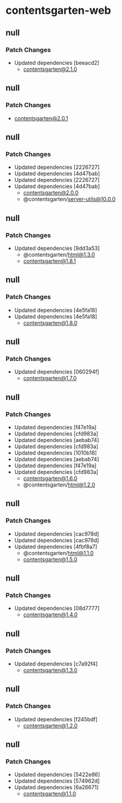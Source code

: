 # contentsgarten-web

## null

### Patch Changes

- Updated dependencies [beeacd2]
  - contentsgarten@2.1.0

## null

### Patch Changes

- contentsgarten@2.0.1

## null

### Patch Changes

- Updated dependencies [2226727]
- Updated dependencies [4d47bab]
- Updated dependencies [2226727]
- Updated dependencies [4d47bab]
  - contentsgarten@2.0.0
  - @contentsgarten/server-utils@10.0.0

## null

### Patch Changes

- Updated dependencies [9dd3a53]
  - @contentsgarten/html@1.3.0
  - contentsgarten@1.8.1

## null

### Patch Changes

- Updated dependencies [4e5fa18]
- Updated dependencies [4e5fa18]
  - contentsgarten@1.8.0

## null

### Patch Changes

- Updated dependencies [060294f]
  - contentsgarten@1.7.0

## null

### Patch Changes

- Updated dependencies [f47e19a]
- Updated dependencies [cfd983a]
- Updated dependencies [aebab74]
- Updated dependencies [cfd983a]
- Updated dependencies [1010b18]
- Updated dependencies [aebab74]
- Updated dependencies [f47e19a]
- Updated dependencies [cfd983a]
  - contentsgarten@1.6.0
  - @contentsgarten/html@1.2.0

## null

### Patch Changes

- Updated dependencies [cac978d]
- Updated dependencies [cac978d]
- Updated dependencies [4fbf8a7]
  - @contentsgarten/html@1.1.0
  - contentsgarten@1.5.0

## null

### Patch Changes

- Updated dependencies [08d7777]
  - contentsgarten@1.4.0

## null

### Patch Changes

- Updated dependencies [c7a92f4]
  - contentsgarten@1.3.0

## null

### Patch Changes

- Updated dependencies [f245bdf]
  - contentsgarten@1.2.0

## null

### Patch Changes

- Updated dependencies [5422e86]
- Updated dependencies [574962d]
- Updated dependencies [6a26671]
  - contentsgarten@1.1.0
